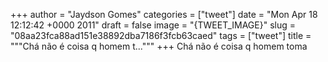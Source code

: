 
+++
author = "Jaydson Gomes"
categories = ["tweet"]
date = "Mon Apr 18 12:12:42 +0000 2011"
draft = false
image = "{TWEET_IMAGE}"
slug = "08aa23fca88ad151e38892dba7186f3fcb63caed"
tags = ["tweet"]
title = """Chá não é coisa q homem t..."""
+++
Chá não é coisa q homem toma

